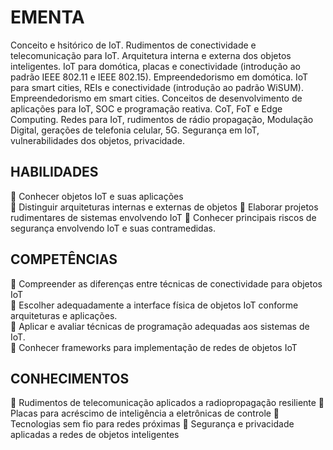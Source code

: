 # EMENTA 
Conceito e hsitórico de IoT. Rudimentos de conectividade e telecomunicação para IoT. Arquitetura 
interna e externa dos objetos inteligentes. IoT para domótica, placas e conectividade (introdução ao 
padrão IEEE 802.11 e IEEE 802.15). Empreendedorismo em domótica. IoT para smart cities, REIs 
e conectividade (introdução ao padrão WiSUM). Empreendedorismo em smart cities. Conceitos de 
desenvolvimento de aplicações para IoT, SOC e programação reativa. CoT, FoT e Edge Computing. 
Redes para IoT, rudimentos de rádio propagação, Modulação Digital, gerações de telefonia celular, 
5G. Segurança em IoT, vulnerabilidades dos objetos, privacidade. 
## HABILIDADES 
🔹 Conhecer objetos IoT e suas aplicações  
🔹 Distinguir arquiteturas internas e externas de objetos 
🔹 Elaborar projetos rudimentares de sistemas envolvendo IoT 
🔹 Conhecer principais riscos de segurança envolvendo IoT e suas contramedidas. 
## COMPETÊNCIAS 
🔹 Compreender as diferenças entre técnicas de conectividade para objetos IoT  
🔹 Escolher adequadamente a interface física de objetos IoT conforme arquiteturas e aplicações.  
🔹 Aplicar e avaliar técnicas de programação adequadas aos sistemas de IoT.  
🔹 Conhecer frameworks para implementação de redes de objetos IoT 
## CONHECIMENTOS 
🔹 Rudimentos de telecomunicação aplicados a radiopropagação resiliente 
🔹 Placas para acréscimo de inteligência a eletrônicas de controle 
🔹 Tecnologias sem fio para redes próximas 
🔹 Segurança e privacidade aplicadas a redes de objetos inteligentes
